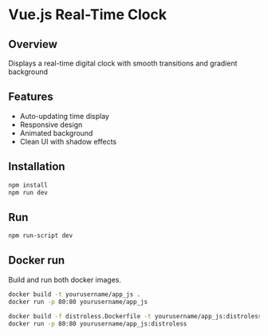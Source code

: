 # Vue.js Real-Time Clock

## Overview
Displays a real-time digital clock with smooth transitions and gradient background

## Features
- Auto-updating time display
- Responsive design
- Animated background
- Clean UI with shadow effects

## Installation
```bash
npm install
npm run dev
```

## Run
```bash
npm run-script dev 
```
## Docker run

Build and run both docker images.

```bash
docker build -t yourusername/app_js .
docker run -p 80:80 yourusername/app_js

docker build -f distroless.Dockerfile -t yourusername/app_js:distroless .
docker run -p 80:80 yourusername/app_js:distroless
```